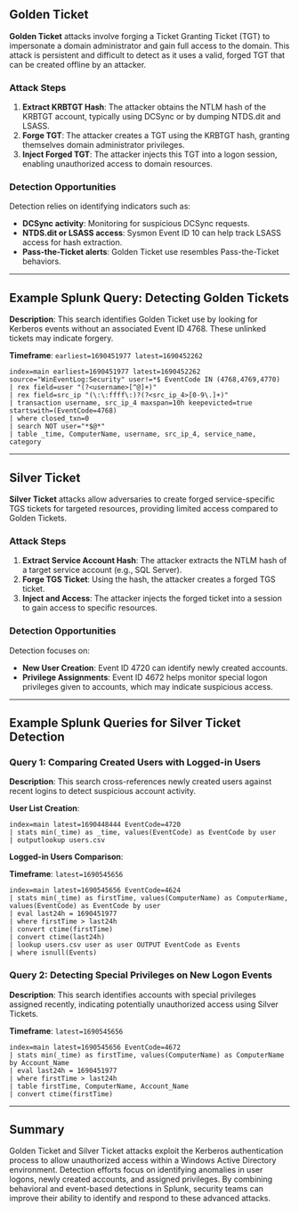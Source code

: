 ## Golden Ticket

**Golden Ticket** attacks involve forging a Ticket Granting Ticket (TGT) to impersonate a domain administrator and gain full access to the domain. This attack is persistent and difficult to detect as it uses a valid, forged TGT that can be created offline by an attacker.

### Attack Steps

1. **Extract KRBTGT Hash**: The attacker obtains the NTLM hash of the KRBTGT account, typically using DCSync or by dumping NTDS.dit and LSASS.
2. **Forge TGT**: The attacker creates a TGT using the KRBTGT hash, granting themselves domain administrator privileges.
3. **Inject Forged TGT**: The attacker injects this TGT into a logon session, enabling unauthorized access to domain resources.

### Detection Opportunities

Detection relies on identifying indicators such as:
- **DCSync activity**: Monitoring for suspicious DCSync requests.
- **NTDS.dit or LSASS access**: Sysmon Event ID 10 can help track LSASS access for hash extraction.
- **Pass-the-Ticket alerts**: Golden Ticket use resembles Pass-the-Ticket behaviors.

---

## Example Splunk Query: Detecting Golden Tickets

**Description**: This search identifies Golden Ticket use by looking for Kerberos events without an associated Event ID 4768. These unlinked tickets may indicate forgery.

**Timeframe**: `earliest=1690451977 latest=1690452262`

```spl
index=main earliest=1690451977 latest=1690452262 source="WinEventLog:Security" user!=*$ EventCode IN (4768,4769,4770)
| rex field=user "(?<username>[^@]+)"
| rex field=src_ip "(\:\:ffff\:)?(?<src_ip_4>[0-9\.]+)"
| transaction username, src_ip_4 maxspan=10h keepevicted=true startswith=(EventCode=4768)
| where closed_txn=0
| search NOT user="*$@*"
| table _time, ComputerName, username, src_ip_4, service_name, category
```

---

## Silver Ticket

**Silver Ticket** attacks allow adversaries to create forged service-specific TGS tickets for targeted resources, providing limited access compared to Golden Tickets.

### Attack Steps

1. **Extract Service Account Hash**: The attacker extracts the NTLM hash of a target service account (e.g., SQL Server).
2. **Forge TGS Ticket**: Using the hash, the attacker creates a forged TGS ticket.
3. **Inject and Access**: The attacker injects the forged ticket into a session to gain access to specific resources.

### Detection Opportunities

Detection focuses on:
- **New User Creation**: Event ID 4720 can identify newly created accounts.
- **Privilege Assignments**: Event ID 4672 helps monitor special logon privileges given to accounts, which may indicate suspicious access.

---

## Example Splunk Queries for Silver Ticket Detection

### Query 1: Comparing Created Users with Logged-in Users

**Description**: This search cross-references newly created users against recent logins to detect suspicious account activity.

**User List Creation**:

```spl
index=main latest=1690448444 EventCode=4720
| stats min(_time) as _time, values(EventCode) as EventCode by user
| outputlookup users.csv
```

**Logged-in Users Comparison**:

**Timeframe**: `latest=1690545656`

```spl
index=main latest=1690545656 EventCode=4624
| stats min(_time) as firstTime, values(ComputerName) as ComputerName, values(EventCode) as EventCode by user
| eval last24h = 1690451977
| where firstTime > last24h
| convert ctime(firstTime)
| convert ctime(last24h)
| lookup users.csv user as user OUTPUT EventCode as Events
| where isnull(Events)
```

### Query 2: Detecting Special Privileges on New Logon Events

**Description**: This search identifies accounts with special privileges assigned recently, indicating potentially unauthorized access using Silver Tickets.

**Timeframe**: `latest=1690545656`

```spl
index=main latest=1690545656 EventCode=4672
| stats min(_time) as firstTime, values(ComputerName) as ComputerName by Account_Name
| eval last24h = 1690451977
| where firstTime > last24h
| table firstTime, ComputerName, Account_Name
| convert ctime(firstTime)
```

---

## Summary

Golden Ticket and Silver Ticket attacks exploit the Kerberos authentication process to allow unauthorized access within a Windows Active Directory environment. Detection efforts focus on identifying anomalies in user logons, newly created accounts, and assigned privileges. By combining behavioral and event-based detections in Splunk, security teams can improve their ability to identify and respond to these advanced attacks.